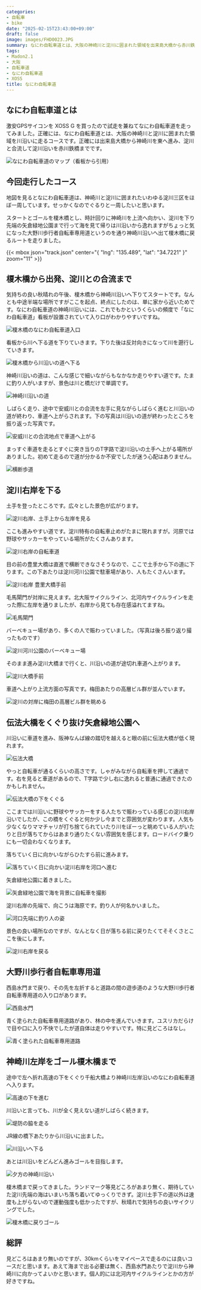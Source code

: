 ```yaml
---
categories:
- 自転車
- bike
date: "2025-02-15T23:43:00+09:00"
draft: false
image: images/FHD0023.JPG
summary: なにわ自転車道とは、大阪の神崎川と淀川に囲まれた領域を出来島大橋から赤川鉄橋まで川沿いに走るコースです。今回は榎木橋を起点とし、淀川河口を含めた淀川三区一周しました。
tags:
- Madon2.1
- 大阪
- 自転車道
- なにわ自転車道
- XOSS
title: なにわ自転車道
---
```


## なにわ自転車道とは

激安GPSサイコンを XOSS G
を買ったので試走を兼ねてなにわ自転車道を走ってみました。正確には、なにわ自転車道とは、大阪の神崎川と淀川に囲まれた領域を川沿いに走るコースです。正確には出来島大橋から神崎川を東へ進み、淀川と合流して淀川沿いを赤川鉄橋までです。

![なにわ自転車道のマップ（看板から引用）](./images/guidemap.jpg)

## 今回走行したコース

地図を見るとなにわ自転車道は、神崎川と淀川に囲まれたいわゆる淀川三区をほぼ一周しています。せっかくなのでぐるりと一周したいと思います。

スタートとゴールを榎木橋とし、時計回りに神崎川を上流へ向かい、淀川を下り先端の矢倉緑地公園まで行って海を見て帰りは川沿いから逸れますがちょっと気になった大野川歩行者自転車専用道というのを通り神崎川沿いへ出て榎木橋に戻るルートを走りました。

{{< mbox json="track.json" center="{ \"lng\": \"135.489\", \"lat\": \"34.7221\" }" zoom="11" >}}

## 榎木橋から出発、淀川との合流まで

気持ちの良い秋晴れの午後、榎木橋から神崎川沿いへ下りてスタートです。なんとも中途半端な場所ですがここを起点、終点にしたのは、単に家から近いためです。なにわ自転車道の神崎川沿いには、これでもかというくらいの頻度で「なにわ自転車道」看板が設置されていて入り口がわかりやすいですね。

![榎木橋のなにわ自転車道入口](./images/DSCF0556.JPG)

看板から川へ下る道を下りていきます。下りた後は反対向きになって川を遡行していきます。

![榎木橋から川沿いの道へ下る](./images/FHD0020.JPG)

神崎川沿いの道は、こんな感じで細いながらもなかなか走りやすい道です。たまに釣り人がいますが、景色は川と橋だけで単調です。

![神崎川沿いの道](./images/FHD0023.JPG)

しばらく走り、途中で安威川との合流を左手に見ながらしばらく進むと川沿いの道が終わり、車道へ上がらされます。下の写真は川沿いの道が終わったところを振り返った写真です。

![安威川との合流地点で車道へ上がる](./images/FHD0029.JPG)

まっすぐ車道を走るとすぐに突き当りのT字路で淀川沿いの土手へ上がる場所がありました。初めて走るので道が分かるか不安でしたが迷う心配はありません。

![横断歩道](./images/FHD0033.JPG)

## 淀川右岸を下る

土手を登ったところです。広々とした景色が広がります。

![淀川右岸、土手上から左岸を見る](./images/FHD0034.JPG)

ここも進みやすい道です。淀川特有の自転車止めがたまに現れますが。河原では野球やサッカーをやっている場所がたくさんあります。

![淀川右岸の自転車道](./images/FHD0036.JPG)

目の前の豊里大橋は直進で横断できなさそうなので、ここで土手から下の道に下ります。この下あたりは淀川河川公園で駐車場があり、人もたくさんいます。

![淀川右岸 豊里大橋手前](./images/FHD0037.JPG)

毛馬閘門が対岸に見えます。北大阪サイクルライン、北河内サイクルラインを走った際に左岸を通りましたが、右岸から見ても存在感溢れてますね。

![毛馬閘門](./images/DSCF0560.JPG)

バーベキュー場があり、多くの人で賑わっていました。（写真は後ろ振り返り撮ったものです）

![淀川河川公園のバーベキュー場](./images/FHD0039.JPG)

そのまま進み淀川大橋まで行くと、川沿いの道が途切れ車道へ上がります。

![淀川大橋手前](./images/FHD0045.JPG)

車道へ上がり上流方面の写真です。梅田あたりの高層ビル群が並んでいます。

![淀川の対岸に梅田の高層ビル群を眺める](./images/FHD0046.JPG)

## 伝法大橋をくぐり抜け矢倉緑地公園へ

川沿いに車道を進み、阪神なんば線の踏切を越えると眼の前に伝法大橋が低く現れます。

![伝法大橋](./images/FHD0050.JPG)

やっと自転車が通るくらいの高さです。しゃがみながら自転車を押して通過です。右を見ると車道があるので、T字路で少し右に逸れると普通に通過できたのかもしれません。

![伝法大橋の下をくぐる](./images/FHD0051.JPG)

ここまでは川沿いに野球やサッカーをする人たちで賑わっている感じの淀川右岸沿いでしたが、この橋をくぐると何か少し今までと雰囲気が変わります。人気も少なくなりママチャリが打ち捨てられていたり川をぼーっと眺めている人がいたりと日が落ちてからはあまり通りたくない雰囲気を感じます。ロードバイク乗りにも一切会わなくなります。

落ちていく日に向かいながらひたすら前に進みます。

![落ちていく日に向かい淀川右岸を河口へ進む](./images/FHD0052.JPG)

矢倉緑地公園に着きました。

![矢倉緑地公園で海を背景に自転車を撮影](./images/DSCF0561.JPG)

淀川右岸の先端で、向こうは海原です。釣り人が何名かいました。

![河口先端に釣り人の姿](./images/DSCF0563.JPG)

景色の良い場所なのですが、なんとなく日が落ちる前に戻りたくてそそくさとここを後にします。

![淀川右岸を戻る](./images/FHD0057.JPG)

## 大野川歩行者自転車専用道

西島水門まで戻り、その先を左折すると道路の間の遊歩道のような大野川歩行者自転車専用道の入り口があります。

![西島水門](./images/FHD0060.JPG)

青く塗られた自転車専用道路があり、林の中を進んでいきます。ユスリカだらけで目や口に入り不快でしたが道自体は走りやすいです。特に見どころはなし。

![青く塗られた自転車専用道路](./images/FHD0072.JPG)

## 神崎川左岸をゴール榎木橋まで

途中で左へ折れ高速の下をくぐり千船大橋より神崎川左岸沿いのなにわ自転車道へ入ります。

![高速の下を進む](./images/FHD0073.JPG)

川沿いと言っても、川が全く見えない道がしばらく続きます。

![堤防の脇を走る](./images/FHD0076.JPG)

JR線の橋下あたりから川沿いに出ました。

![川沿いへ下る](./images/FHD0081.JPG)

あとは川沿いをどんどん進みゴールを目指します。

![夕方の神崎川沿い](./images/FHD0088.JPG)

榎木橋まで戻ってきました。ランドマーク等見どころがあまり無く、期待していた淀川先端の海はいまいち落ち着いてゆっくりできず。淀川土手下の道以外は速度も上がらないので運動強度も低かったですが、秋晴れで気持ちの良いサイクリングでした。

![榎木橋に戻りゴール](./images/DSCF0565.JPG)

## 総評

見どころはあまり無いのですが、30kmくらいをマイペースで走るのには良いコースだと思います。あえて海まで出る必要は無く、西島水門あたりで淀川から神崎川に向かってよいかと思います。個人的には北河内サイクルラインとかの方が好きですね。

